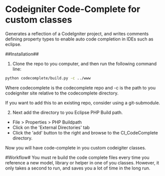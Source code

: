 Codeigniter Code-Complete for custom classes
============================================

Generates a reflection of a CodeIgniter project, and writes comments defining property types to enable auto code completion in IDEs such as eclipse.

##Installation##
1) Clone the repo to you computer, and then run the following command line:

```bash
python codecomplete/build.py -c ../www
```
Where codecomplete is the codecomplete repo and -c is the path to you codeigniter site relative to the codecomplete directory.

If you want to add this to an existing repo, consider using a git-submodule.


2) Next add the directory to you Eclipse PHP Build path.

* File > Properties > PHP Buildpath
* Click on the 'External Directories' tab
* Click the 'add' button to the right and browse to the CI_CodeComplete directory.


Now you will have code-complete in you custom codeigiter classes.

#Workflow#
You must re build the code complete files every time you reference a new model, library or helper in one of you classes.
However, it only takes a second to run, and saves you a lot of time in the long run.